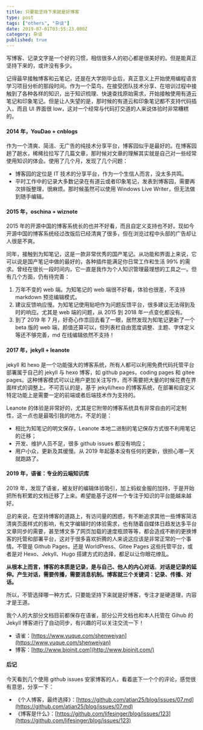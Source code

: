 ```yaml
---
title: 只要能坚持下来就是好博客
type: post
tags: ["others", "杂谈"]
date: 2019-07-01T03:55:23.000Z
category: 杂谈
published: true
---
```


写博客、记录文字是一个好的习惯，相信很多人的初心都是很美好的。但是能真正坚持下来的，或许没有多少。

记得最早接触博客和云笔记，还是在大学刚毕业后，真正意义上开始使用编程语言学习项目分析的那段时间。作为一个菜鸟，在接受团队技术分享、在培训过程中接触到了各种各样的知识，出于知识梳理、快速查找原始需求，开始接触使用有道云笔记和印象笔记。但是让人失望的是，那时候的有道云和印象笔记都不支持代码插入，而且 UI 界面很 low，这对一个经常与代码打交道的人来说体验时非常糟糕的。


<a name="501d1fb8"></a>
#### 2014 年，YouDao + cnblogs

作为一个清爽、简洁、无广告的纯技术分享平台，博客园似乎是最好的。在博客园趟了趟水，稀稀拉拉写了几篇文章，那时候对文章的理解其实就是自己对一些经常使用知识的体会。使用了几个月，发现了几个问题：

- 博客园的定位是 IT 技术的分享平台，作为一个生信人而言，没太多共鸣。
- 平时工作中的记录大多数记录在有道云或者印象笔记，发表到博客园，需要再次排版整理，很麻烦。那时候虽然可以使用 Windows Live Writer，但无法做到随手编辑。


<a name="63b6fbae"></a>
#### 2015 年，oschina + wiznote

2015 年的开源中国的博客系统长的也并不好看，而且自定义支持也不好。现如今开源中国的博客系统经过改版后已经清爽了很多，但在浏览过程中头部的广告却让人很是不爽。

同年，接触到为知笔记，这是一款非常优秀的国产笔记。从功能和界面上来说，它可以说是国产笔记中做的最好的，各种插件能满足你日常工作和生活 99% 的需求。曾经在很长一段时间内，它一直是我作为个人知识管理最理想的工具之一。但有几个方面，仍有待完善：

1. 万年不变的 web 端。为知笔记的 web 端很不好看，体验也很差，不支持 markdown 预览编辑模式。
1. 建议反馈响应慢。为知笔记使用贴吧作为问题反馈平台，很多建议无法得到及时的响应。尤其是 web 端的问题，从 2015 到 2018 年一点变化都没有。
1. 到了 2019 年 7 月，好奇心作祟回去看了一眼，居然发现为知笔记更新了一个 beta 版的 web 端，颜值还算可以，但列表栏自由宽度调整、主题、字体定义等还不够完善，md 在线编辑依然不支持！


<a name="6940d11c"></a>
#### 2017 年，jekyll + leanote

jekyll 和 hexo 是一个功能强大的博客系统，所有人都可以利用免费代码托管平台部署属于自己的 jekyll 与 hexo 博客，如 github pages，coding pages 和 gitee pages。这种博客模式可以让用户更加关注写作，而不需要把大量的时候花费在界面样式的调整上。不可否认的是，基于 jekyll/hexo 的博客系统，在部署和自定义特定功能上是需要一定的前端或者后端技术作为支持的。

Leanote 的体验是非常好的，尤其是它附带的博客系统具有非常自由的可定制性，这一点也是最吸引我的地方。不足的是：

- 相比为知笔记的明文保存，Leanote 本地二进制的笔记保存方式很不利用笔记的迁移；
- 开发、维护人员不足，很多 github issues 都没有响应；
- 用户小众，更新及其缓慢。从 2019 年起基本没有任何的更新，很担心哪一天就跑路了。


<a name="502f7152"></a>
#### 2019 年，语雀：专业的云端知识库

2019 年，发现了语雀，被友好的编辑体验吸引，加上蚂蚁金服的加持，于是开始把所有积累的文档迁移了上来。希望能基于这样一个专注于知识的平台能越来越好。

总的来说，在坚持博客的道路上，有访问量的困惑，有不断追求其他一些博客简洁清爽页面样式的影响，有文字编辑时的体验需求，也有随着自媒体日趋发达多平台文章同步的需要，甚至博文多了网页加载的速度瓶颈等等，都会造成不断的更换博客的托管和部署平台，这对于很多喜欢折腾的人来说这应该是非常正常的一个事情。不管是 Github Pages，还是 WorldPress、Gitee Pages 这些托管平台，或者是对 Hexo、Jekyll、Hugo 搭建方式的选择，都足以让你眼花缭乱。

**从根本上而言，博客的本质是记录，是与自己、他人的内心对话**。**对话是记录的延伸。产生对话，需要传播，需要消息机制。博客就三个关键词：记录、传播、对话。**

所以，不管选择哪一种方式，只要能坚持下来就是好博客，专注才是硬道理，内容才是王道。

我个人的大部分文档目前都保存在语雀，部分公开文档也和本人托管在 Gihub 的 Jekyll 博客进行了自动同步，有兴趣的可以关注交流一下！

- 语雀：[https://www.yuque.com/shenweiyan](https://www.yuque.com/shenweiyan)
- 博客：[http://www.bioinit.com](http://www.bioinit.com/)


<a name="7a0a21d5"></a>
#### 后记

今天看到几个使用 github issues 安家博客的人，看着底下一个个的评论，感觉很有意思，分享一下：

- 《个人博客，最终选择》：[https://github.com/atian25/blog/issues/07.md](https://github.com/atian25/blog/issues/07.md)
- 《博客是什么》：[https://github.com/lifesinger/blog/issues/123](https://github.com/lifesinger/blog/issues/123)

